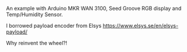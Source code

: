 An example with Arduino MKR WAN 3100, Seed Groove RGB display and Temp/Humidity Sensor.

I borrowed payload encoder from Elsys https://www.elsys.se/en/elsys-payload/

Why reinvent the wheel?!

